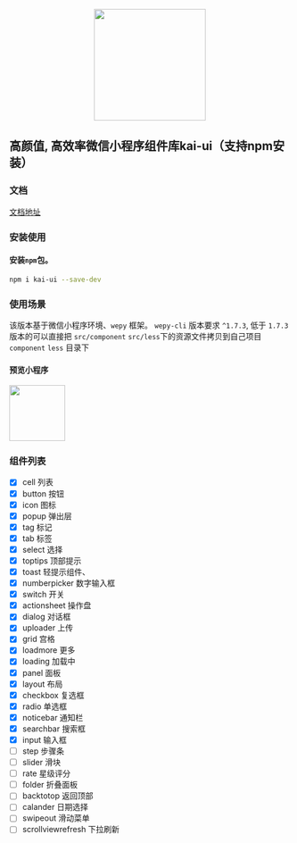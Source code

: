 
<p align="center">
    <a href="https://weapp.iviewui.com">
        <img width="200" src="http://images.kaishiba.com/kai-ui.png">
    </a>
</p>


## 高颜值, 高效率微信小程序组件库kai-ui（支持npm安装）
### 文档
[文档地址](https://chaunjie.github.io/kai-ui/index.html#/components)

### 安装使用

#### 安装`npm`包。

```bash
npm i kai-ui --save-dev
```

### 使用场景

该版本基于微信小程序环境、`wepy` 框架。
`wepy-cli` 版本要求 `^1.7.3`,
低于 `1.7.3` 版本的可以直接把 `src/component`  `src/less`下的资源文件拷贝到自己项目 `component`  `less` 目录下

#### 预览小程序
 <img width="100" src="http://images.kaishiba.com/kaiqr.jpg">
 
### 组件列表
- [x] cell 列表
- [x] button 按钮
- [x] icon 图标
- [x] popup 弹出层
- [x] tag 标记
- [x] tab 标签
- [x] select 选择
- [x] toptips 顶部提示
- [x] toast 轻提示组件、
- [x] numberpicker 数字输入框
- [x] switch 开关
- [x] actionsheet 操作盘
- [x] dialog 对话框
- [x] uploader 上传
- [x] grid 宫格
- [x] loadmore 更多
- [x] loading 加载中
- [x] panel 面板
- [x] layout 布局
- [x] checkbox 复选框
- [x] radio 单选框
- [x] noticebar 通知栏
- [x] searchbar 搜索框
- [x] input 输入框
- [ ] step 步骤条
- [ ] slider 滑块
- [ ] rate 星级评分
- [ ] folder 折叠面板
- [ ] backtotop 返回顶部
- [ ] calander 日期选择
- [ ] swipeout 滑动菜单
- [ ] scrollviewrefresh 下拉刷新
